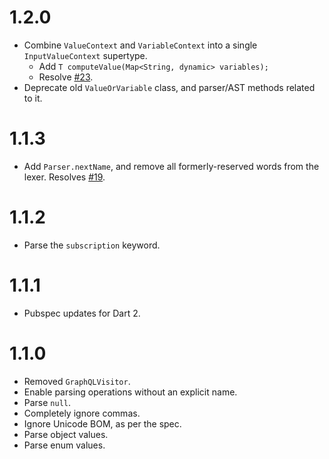# 1.2.0
* Combine `ValueContext` and `VariableContext` into a single `InputValueContext` supertype.
    * Add `T computeValue(Map<String, dynamic> variables);`
    * Resolve [#23](https://github.com/angel-dart/graphql/issues/23).
* Deprecate old `ValueOrVariable` class, and parser/AST methods related to it.

# 1.1.3
* Add `Parser.nextName`, and remove all formerly-reserved words from the lexer.
Resolves [#19](https://github.com/angel-dart/graphql/issues/19).

# 1.1.2
* Parse the `subscription` keyword.

# 1.1.1
* Pubspec updates for Dart 2.

# 1.1.0
* Removed `GraphQLVisitor`.
* Enable parsing operations without an explicit
name.
* Parse `null`.
* Completely ignore commas.
* Ignore Unicode BOM, as per the spec.
* Parse object values.
* Parse enum values.